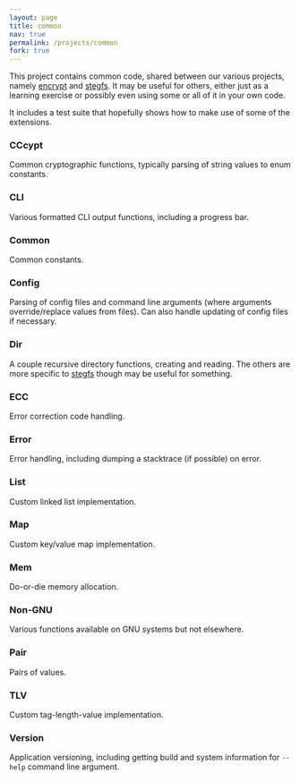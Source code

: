 ```yaml
---
layout: page
title: common
nav: true
permalink: /projects/common
fork: true
---
```


This project contains common code, shared between our various projects,
namely [encrypt][1] and [stegfs][2]. It may be useful for others,
either just as a learning exercise or possibly even using some or all of
it in your own code.

It includes a test suite that hopefully shows how to make use of some of
the extensions.

### CCcypt

Common cryptographic functions, typically parsing of string values to
enum constants.

### CLI

Various formatted CLI output functions, including a progress bar.

### Common

Common constants.

### Config

Parsing of config files and command line arguments (where arguments
override/replace values from files). Can also handle updating of config
files if necessary.

### Dir

A couple recursive directory functions, creating and reading. The others
are more specific to [stegfs][2] though may be useful for something.

### ECC

Error correction code handling.

### Error

Error handling, including dumping a stacktrace (if possible) on error.

### List

Custom linked list implementation.

### Map

Custom key/value map implementation.

### Mem

Do-or-die memory allocation.

### Non-GNU

Various functions available on GNU systems but not elsewhere.

### Pair

Pairs of values.

### TLV

Custom tag-length-value implementation.

### Version

Application versioning, including getting build and system information
for `--help` command line argument.

[1]: https://albinoloverats.net/projects/encrypt
[2]: https://albinoloverats.net/projects/stegfs
